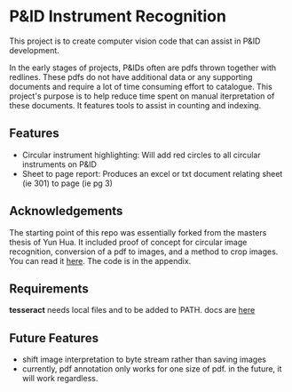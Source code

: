 # P&ID Instrument Recognition

This project is to create computer vision code that can assist in P&ID development.

In the early stages of projects, P&IDs often are pdfs thrown together with redlines. These pdfs do not have additional data or any supporting documents and require a lot of time consuming effort to catalogue.  This project's purpose is to help reduce time spent on manual iterpretation of these documents. It features tools to assist in counting and indexing.

## Features
- Circular instrument highlighting: Will add red circles to all circular instruments on P&ID
- Sheet to page report: Produces an excel or txt document relating sheet (ie 301) to page (ie pg 3)



## Acknowledgements
The starting point of this repo was essentially forked from the masters thesis of Yun Hua. It included proof of concept for circular image recognition, conversion of a pdf to images, and a method to crop images. You can read it [here](https://aaltodoc.aalto.fi/bitstream/handle/123456789/112881/master_Hua_Yun_2022.pdf?sequence=1&isAllowed=y). The code is in the appendix.


## Requirements 
**tesseract** needs local files and to be added to PATH. docs are [here](https://pypi.org/project/pytesseract/)


## Future Features
- shift image interpretation to byte stream rather than saving images
- currently, pdf annotation only works for one size of pdf. in the future, it will work regardless.
